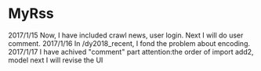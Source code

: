 # MyRss 
2017/1/15 Now, I have included crawl news, user login. Next I will do user comment.
2017/1/16 In /dy2018_recent, I fond the problem about encoding.
2017/1/17 I have achived "comment" part
  attention:the order of import add2, model
  next I will revise the UI
